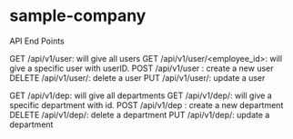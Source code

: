 # sample-company

API End Points

GET /api/v1/user: will give all users 
GET /api/v1/user/<employee_id>: will give a specific user with userID.
POST /api/v1/user : create a new user
DELETE /api/v1/user/<userID>: delete a user
PUT /api/v1/user/<userID>: update a user 

GET /api/v1/dep: will give all departments 
GET /api/v1/dep/<depID>: will give a specific department with id.
POST /api/v1/dep : create a new department
DELETE /api/v1/dep/<depID>: delete a department
PUT /api/v1/dep/<depID>: update a department 
